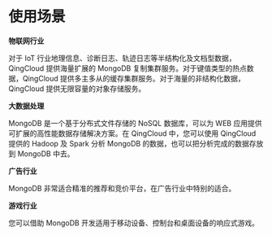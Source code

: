 ---
---

# 使用场景

**物联网行业**

对于 IoT 行业地理信息、诊断日志、轨迹日志等半结构化及文档型数据，QingCloud 提供海量扩展的 MongoDB 复制集群服务。对于键值类型的热点数据，QingCloud 提供多主多从的缓存集群服务。对于海量的非结构化数据，QingCloud 提供无限容量的对象存储服务。

**大数据处理**

MongoDB 是一个基于分布式文件存储的 NoSQL 数据库，可以为 WEB 应用提供可扩展的高性能数据存储解决方案。在 QingCloud 中，您可以使用 QingCloud 提供的 Hadoop 及 Spark 分析 MongoDB 的数据，也可以把分析完成的数据存放到 MongoDB 中去。

**广告行业**

MongoDB 非常适合精准的推荐和竞价平台，在广告行业中特别的适合。

**游戏行业**

您可以借助 MongoDB 开发适用于移动设备、控制台和桌面设备的响应式游戏。